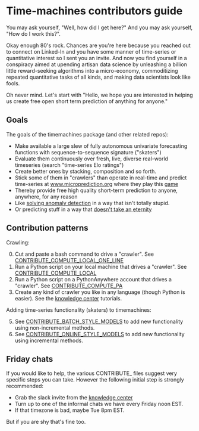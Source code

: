 # Time-machines contributors guide

You may ask yourself, "Well, how did I get here?" And you may ask yourself, "How do I work this?". 

Okay enough 80's rock. Chances are you're here because you reached out to connect on Linked-In and you have some manner of time-series or quantitative interest so I sent you an invite. And now you find yourself in a conspiracy aimed at upending artisan data science by unleashing a billion little reward-seeking algorithms into a micro-economy, commoditizing repeated quantitative tasks of all kinds, and making data scientists look like fools.  

Oh never mind. Let's start with "Hello, we hope you are interested in helping us create free open short term prediction of anything for anyone." 

## Goals 
 
The goals of the timemachines package (and other related repos):

   - Make available a large slew of fully autonomous univariate forecasting functions with sequence-to-sequence signature ("skaters")
   - Evaluate them continuously over fresh, live, diverse real-world timeseries (search "time-series Elo ratings")
   - Create better ones by stacking, composition and so forth. 
   - Stick some of them in "crawlers" than operate in real-time and predict time-series at www.microprediction.org where they play this [game](https://www.microprediction.com/blog/intro)
   - Thereby provide free high quality short-term prediction to anyone, anywhere, for any reason
   - Like [solving anomaly detection](https://www.microprediction.com/blog/anomaly) in a way that isn't totally stupid.
   - Or predicting stuff in a way that [doesn't take an eternity](https://www.microprediction.com/blog/fast)

## Contribution patterns

Crawling:

   0. Cut and paste a bash command to drive a "crawler". See [CONTRIBUTE_COMPUTE_LOCAL_ONE_LINE](https://github.com/microprediction/timemachines/blob/main/CONTRIBUTE_COMPUTE_LOCAL_ONE_LINE.md)
   1. Run a Python script on your local machine that drives a "crawler". See [CONTRIBUTE_COMPUTE_LOCAL](https://github.com/microprediction/timemachines/blob/main/CONTRIBUTE_COMPUTE_LOCAL.md)
   2. Run a Python script on a PythonAnywhere account that drives a "crawler". See [CONTRIBUTE_COMPUTE_PA](https://github.com/microprediction/timemachines/blob/main/CONTRIBUTE_COMPUTE_PA.md)
   3. Create any kind of crawler you like in any language (though Python is easier). See the [knowledge center](https://www.microprediction.com/knowledge-center) tutorials. 
   
Adding time-series functionality (skaters) to timemachines:

   5. See [CONTRIBUTE_BATCH_STYLE_MODELS](https://github.com/microprediction/timemachines/blob/main/CONTRIBUTE_BATCH_STYLE_MODELS.md) to add new functionality using non-incremental methods.
   6. See [CONTRIBUTE_ONLINE_STYLE_MODELS](https://github.com/microprediction/timemachines/blob/main/CONTRIBUTE_ONLINE_STYLE_MODELS.md) to add new functionality using incremental methods.
   

## Friday chats

If you would like to help, the various CONTRIBUTE_ files suggest very specific steps you can take. However the following
initial step is strongly recommended: 

  - Grab the slack invite from the [knowledge center](https://www.microprediction.com/knowledge-center)
  - Turn up to one of the informal chats we have every Friday noon EST. 
  - If that timezone is bad, maybe Tue 8pm EST. 
  
But if you are shy that's fine too. 
